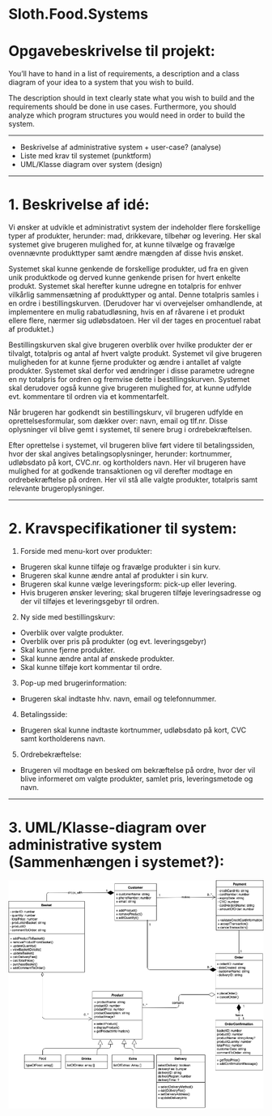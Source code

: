 # Sloth.Food.Systems
# Opgavebeskrivelse til projekt: 

You’ll have to hand in a list of requirements, a description and a class diagram of your idea to a system that you wish to build. 

The description should in text clearly state what you wish to build and the requirements should be done in use cases. Furthermore, you should analyze which program structures you would need in order to build the system. 

---------------------------------------------------------------------------------------------------------------------------

* Beskrivelse af administrative system + user-case? (analyse)
* Liste med krav til systemet (punktform)
* UML/Klasse diagram over system (design)

---------------------------------------------------------------------------------------------------------------------------

# 1. Beskrivelse af idé:

Vi ønsker at udvikle et administrativt system der indeholder flere forskellige typer af produkter, herunder: mad, drikkevare, tilbehør og levering. Her skal systemet give brugeren mulighed for, at kunne tilvælge og fravælge ovennævnte produkttyper samt ændre mængden af disse hvis ønsket.

Systemet skal kunne genkende de forskellige produkter, ud fra en given unik produktkode og derved kunne genkende prisen for hvert enkelte produkt. Systemet skal herefter kunne udregne en totalpris for enhver vilkårlig sammensætning af produkttyper og antal. Denne totalpris samles i en ordre i bestillingskurven. (Derudover har vi overvejelser omhandlende, at implementere en mulig rabatudløsning, hvis en af råvarene i et produkt ellere flere, nærmer sig udløbsdatoen. Her vil der tages en procentuel rabat af produktet.)

Bestillingskurven skal give brugeren overblik over hvilke produkter der er tilvalgt, totalpris og antal af hvert valgte produkt. Systemet vil give brugeren muligheden for at kunne fjerne produkter og ændre i antallet af valgte produkter. Systemet skal derfor ved ændringer i disse parametre udregne en ny totalpris for ordren og fremvise dette i bestillingskurven. Systemet skal derudover også kunne give brugeren mulighed for, at kunne udfylde evt. kommentare til ordren via et kommentarfelt.

Når brugeren har godkendt sin bestillingskurv, vil brugeren udfylde en oprettelsesformular, som dækker over: navn, email og tlf.nr. Disse oplysninger vil blive gemt i systemet, til senere brug i ordrebekræftelsen.

Efter oprettelse i systemet, vil brugeren blive ført videre til betalingssiden, hvor der skal angives betalingsoplysninger, herunder: kortnummer, udløbsdato på kort, CVC.nr. og kortholders navn. Her vil brugeren have mulighed for at godkende transaktionen og vil derefter modtage en ordrebekræftelse på ordren. Her vil stå alle valgte produkter, totalpris samt relevante brugeroplysninger.

---------------------------------------------------------------------------------------------------------------------------

# 2. Kravspecifikationer til system:

1. Forside med menu-kort over produkter:
  * Brugeren skal kunne tilføje og fravælge produkter i sin kurv.
  * Brugeren skal kunne ændre antal af produkter i sin kurv.
  * Brugeren skal kunne vælge leveringsform: pick-up eller levering.
  * Hvis brugeren ønsker levering; skal brugeren tilføje leveringsadresse og der vil tilføjes et leveringsgebyr til ordren.


2. Ny side med bestillingskurv:
  * Overblik over valgte produkter.
  * Overblik over pris på produkter (og evt. leveringsgebyr)
  * Skal kunne fjerne produkter.
  * Skal kunne ændre antal af ønskede produkter.
  * Skal kunne tilføje kort kommentar til ordre.


3. Pop-up med brugerinformation:
  * Brugeren skal indtaste hhv. navn, email og telefonnummer.


4. Betalingsside:
  * Brugeren skal kunne indtaste kortnummer, udløbsdato på kort, CVC samt kortholderens navn.


5. Ordrebekræftelse:
  * Brugeren vil modtage en besked om bekræftelse på ordre, hvor der vil blive informeret om valgte produkter, samlet pris, leveringsmetode og navn.

---------------------------------------------------------------------------------------------------------------------------

# 3. UML/Klasse-diagram over administrative system (Sammenhængen i systemet?):

![UML klasse diagram](/UML.png)
